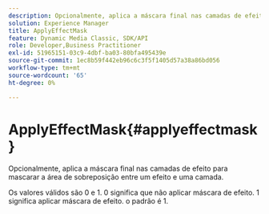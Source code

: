 ```yaml
---
description: Opcionalmente, aplica a máscara final nas camadas de efeito para mascarar a área de sobreposição entre um efeito e uma camada.
solution: Experience Manager
title: ApplyEffectMask
feature: Dynamic Media Classic, SDK/API
role: Developer,Business Practitioner
exl-id: 51965151-03c9-4dbf-ba03-80bfa495439e
source-git-commit: 1ec8b59f442eb96c6c3f5f1405d57a38a86bd056
workflow-type: tm+mt
source-wordcount: '65'
ht-degree: 0%

---
```


# ApplyEffectMask{#applyeffectmask}

Opcionalmente, aplica a máscara final nas camadas de efeito para mascarar a área de sobreposição entre um efeito e uma camada.

Os valores válidos são 0 e 1. 0 significa que não aplicar máscara de efeito. 1 significa aplicar máscara de efeito. o padrão é 1.
